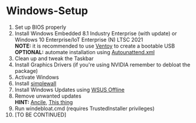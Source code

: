 # Windows-Setup

1. Set up BIOS properly
2. Install Windows Embedded 8.1 Industry Enterprise (with update) or Windows 10 Enterprise/IoT Enterprise (N) LTSC 2021<br>**NOTE:** it is recommended to use [Ventoy](https://github.com/ventoy/Ventoy) to create a bootable USB<br>**OPTIONAL:** automate installation using [Autounattend.xml](https://docs.microsoft.com/en-us/windows-hardware/manufacture/desktop/automate-windows-setup)
3. Clean up and tweak the Taskbar
4. Install Graphics Drivers (if you're using NVIDIA remember to debloat the package)
5. Activate Windows
6. Install [simplewall](https://github.com/henrypp/simplewall)
7. Install Windows Updates using [WSUS Offline](https://www.wsusoffline.net)
8. Remove unwanted updates<br>**HINT:** [Ancile](https://bitbucket.org/ancile_development/ancile/downloads), [This thing](https://gist.github.com/kulbakin/4e1cf9fd40e950886dde)
9. Run windebloat.cmd (requires TrustedInstaller privileges)
10. [TO BE CONTINUED]
